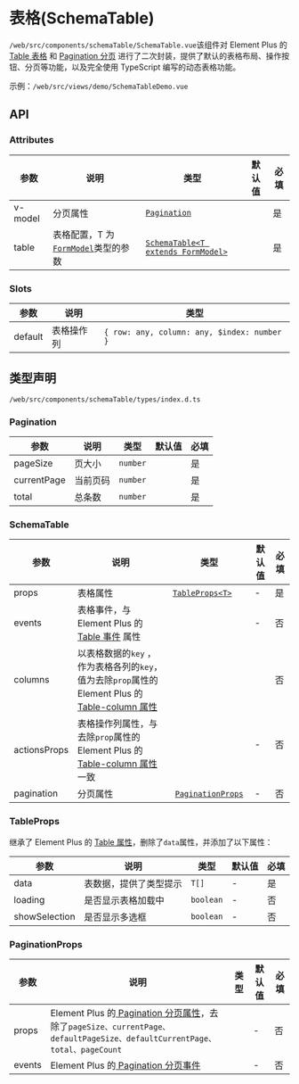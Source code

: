 # 表格(SchemaTable)

`/web/src/components/schemaTable/SchemaTable.vue`该组件对 Element Plus 的 [Table 表格](https://element-plus.org/zh-CN/component/table.html) 和 [Pagination 分页](https://element-plus.org/zh-CN/component/pagination.html) 进行了二次封装，提供了默认的表格布局、操作按钮、分页等功能，以及完全使用 TypeScript 编写的动态表格功能。

示例：`/web/src/views/demo/SchemaTableDemo.vue`

## API

### Attributes

| 参数    | 说明                                                                            | 类型                                               | 默认值 | 必填 |
| ------- | ------------------------------------------------------------------------------- | -------------------------------------------------- | ------ | ---- |
| v-model | 分页属性                                                                        | [`Pagination`](#pagination)                        |        | 是   |
| table   | 表格配置，T 为 [`FormModel`](/webDoc/components/SchemaForm#formmodel)类型的参数 | [`SchemaTable<T extends FormModel>`](#schematable) |        | 是   |

### Slots

| 参数    | 说明       | 类型                                        |
| ------- | ---------- | ------------------------------------------- |
| default | 表格操作列 | `{ row: any, column: any, $index: number }` |

## 类型声明

`/web/src/components/schemaTable/types/index.d.ts`

### Pagination

| 参数        | 说明     | 类型     | 默认值 | 必填 |
| ----------- | -------- | -------- | ------ | ---- |
| pageSize    | 页大小   | `number` |        | 是   |
| currentPage | 当前页码 | `number` |        | 是   |
| total       | 总条数   | `number` |        | 是   |

### SchemaTable

| 参数         | 说明                                                                                                                                                                     | 类型                                    | 默认值  | 必填 |
| ------------ | ------------------------------------------------------------------------------------------------------------------------------------------------------------------------ | --------------------------------------- | ------- | ---- |
| props        | 表格属性                                                                                                                                                                 | [`TableProps<T>`](#tableprops)          | -       | 是   |
| events       | 表格事件，与 Element Plus 的 [Table 事件](https://element-plus.org/zh-CN/component/table.html#table-%E5%B1%9E%E6%80%A7) 属性                                             |                                         | -       | 否   |
| columns      | 以表格数据的`key` ，作为表格各列的`key`， 值为去除`prop`属性的 Element Plus 的 [Table-column 属性](https://element-plus.org/zh-CN/component/table.html#table-column-api) |                                         |         | 否   |
| actionsProps | 表格操作列属性，与去除`prop`属性的 Element Plus 的 [Table-column 属性](https://element-plus.org/zh-CN/component/table.html#table-column-api)一致                         |                                         | -       | 否   |
| pagination   | 分页属性                                                                                                                                                                 |  [`PaginationProps`](#paginationprops)  | -       | 否   |

### TableProps

继承了 Element Plus 的 [Table 属性](https://element-plus.org/zh-CN/component/table.html#table-%E5%B1%9E%E6%80%A7)，删除了`data`属性，并添加了以下属性：

| 参数          | 说明                   | 类型      | 默认值 | 必填 |
| ------------- | ---------------------- | --------- | ------ | ---- |
| data          | 表数据，提供了类型提示 | `T[]`     | -      | 是   |
| loading       | 是否显示表格加载中     | `boolean` | -      | 否   |
| showSelection | 是否显示多选框         | `boolean` | -      | 否   |

### PaginationProps

| 参数   | 说明                                                                                                                                                                                                     | 类型 | 默认值 | 必填 |
| ------ | -------------------------------------------------------------------------------------------------------------------------------------------------------------------------------------------------------- | ---- | ------ | ---- |
| props  | Element Plus 的[ Pagination 分页属性](https://element-plus.org/zh-CN/component/pagination.html#%E5%B1%9E%E6%80%A7)，去除了`pageSize、currentPage、defaultPageSize、defaultCurrentPage、total、pageCount` |      | -      | 否   |
| events | Element Plus 的[ Pagination 分页事件](https://element-plus.org/zh-CN/component/pagination.html#%E4%BA%8B%E4%BB%B6)                                                                                       |      | -      | 否   |

